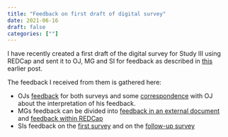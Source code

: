 ```yaml
---
title: "Feedback on first draft of digital survey"
date: 2021-06-16
draft: false
categories: [""]
---
```



I have recently created a first draft of the digital survey for Study III using REDCap and sent it to OJ, MG and SI for feedback as described in [this](https://portfolio.arki.vet/2021/06/08/first-draft-of-digital-survey-in-redcap/) earlier post.

The feedback I received from them is gathered here:

* OJs [feedback](https://lu.app.box.com/file/833838701695) for both surveys and some [correspondence](https://lu.app.box.com/file/833839005527) with OJ about the interpretation of his feedback.
* MGs feedback can be divided into [feedback in an external document](https://lu.app.box.com/file/833827890989) and [feedback within REDCap](https://lu.app.box.com/file/833838005889)
* SIs feedback on the [first survey](https://lu.app.box.com/file/833835914962) and on the [follow-up survey](https://lu.app.box.com/file/833838289859)
